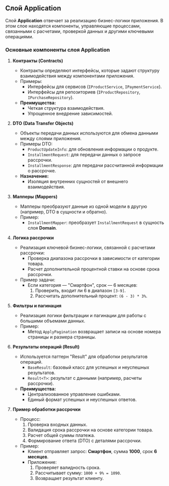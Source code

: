 ## Слой Application

Слой **Application** отвечает за реализацию бизнес-логики приложения. В этом слое находятся компоненты, управляющие процессами, связанными с расчетами, проверкой данных и другими ключевыми операциями.

### Основные компоненты слоя Application

1. **Контракты (Contracts)**
    - Контракты определяют интерфейсы, которые задают структуру взаимодействия между компонентами приложения.
    - Примеры:
        - Интерфейсы для сервисов (`IProductService`, `IPaymentService`).
        - Интерфейсы для репозиториев (`IProductRepository`, `IPurchaseRepository`).
    - **Преимущества:**
        - Четкая структура взаимодействия.
        - Упрощенное внедрение зависимостей.

2. **DTO (Data Transfer Objects)**
    - Объекты передачи данных используются для обмена данными между слоями приложения.
    - Примеры DTO:
        - `ProductUpdateInfo`: для обновления информации о продукте.
        - `InstallmentRequest`: для передачи данных о запросе рассрочки.
        - `InstallmentResponse`: для передачи рассчитанной информации о рассрочке.
    - **Назначение:**
        - Изоляция внутренних сущностей от внешнего взаимодействия.

3. **Мапперы (Mappers)**
    - Мапперы преобразуют данные из одной модели в другую (например, DTO в сущности и обратно).
    - Пример:
        - `InstallmentMapper`: преобразует `InstallmentRequest` в сущность слоя **Domain**.

4. **Логика рассрочки**
    - Реализация ключевой бизнес-логики, связанной с расчетами рассрочки:
        - Проверка диапазона рассрочки в зависимости от категории товара.
        - Расчет дополнительной процентной ставки на основе срока рассрочки.
    - Пример задачи:
        - Если категория — "Смартфон", срок — 6 месяцев:
            1. Проверить, входит ли 6 в диапазон `[3-9]`.
            2. Рассчитать дополнительный процент: `(6 - 3) * 3%`.

5. **Фильтры и пагинация**
    - Реализация логики фильтрации и пагинации для работы с большими объемами данных.
    - Пример:
        - Метод `ApplyPagination` возвращает записи на основе номера страницы и размера страницы.

6. **Результаты операций (Result)**
    - Используется паттерн "Result" для обработки результатов операций.
        - `BaseResult`: базовый класс для успешных и неуспешных результатов.
        - `Result<T>`: результат с данными (например, расчеты рассрочки).
    - **Преимущества:**
        - Централизованное управление ошибками.
        - Единый формат успешных и неуспешных ответов.

7. **Пример обработки рассрочки**
    - Процесс:
        1. Проверка входных данных.
        2. Валидация срока рассрочки на основе категории товара.
        3. Расчет общей суммы платежа.
        4. Формирование ответа (DTO) с деталями рассрочки.
    - Пример:
        - Клиент отправляет запрос: **Смартфон**, сумма **1000**, срок **6 месяцев**.
        - Приложение:
            1. Проверяет валидность срока.
            2. Рассчитывает сумму: `1000 + 9% = 1090`.
            3. Возвращает результат клиенту.